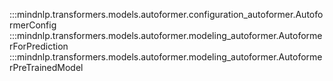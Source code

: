 :::mindnlp.transformers.models.autoformer.configuration_autoformer.AutoformerConfig
:::mindnlp.transformers.models.autoformer.modeling_autoformer.AutoformerForPrediction
:::mindnlp.transformers.models.autoformer.modeling_autoformer.AutoformerPreTrainedModel